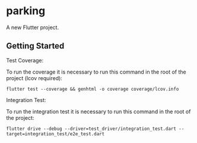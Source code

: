 # parking

A new Flutter project.

## Getting Started

Test Coverage:

To run the coverage it is necessary to run this command in the root of the project (lcov required): 

```flutter test --coverage && genhtml -o coverage coverage/lcov.info```

Integration Test:

To run the integration test it is necessary to run this command in the root of the project: 

```flutter drive --debug --driver=test_driver/integration_test.dart --target=integration_test/e2e_test.dart```

